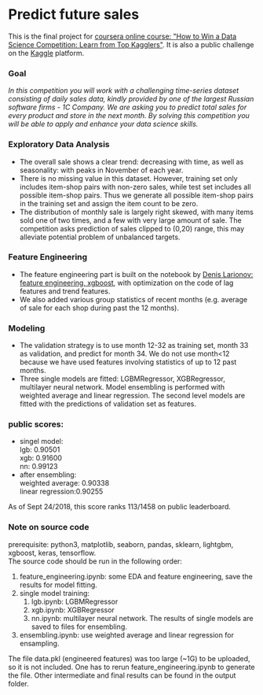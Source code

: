 # Predict future sales 

This is the final project for [coursera online course: "How to Win a Data Science Competition: Learn from Top Kagglers"](https://www.coursera.org/learn/competitive-data-science/). It is also a public challenge on the [Kaggle](https://www.kaggle.com/c/competitive-data-science-predict-future-sales) platform.

### Goal

*In this competition you will work with a challenging time-series dataset consisting of daily sales data, kindly provided by one of the largest Russian software firms - 1C Company. We are asking you to predict total sales for every product and store in the next month. By solving this competition you will be able to apply and enhance your data science skills.*

### Exploratory Data Analysis

* The overall sale shows a clear trend: decreasing with time, as well as seasonality: with peaks in November of each year.
* There is no missing value in this dataset. However, training set only includes item-shop pairs with non-zero sales, while test set includes all possible item-shop pairs. Thus we generate all possible item-shop pairs in the training set and assign the item count to be zero.
* The distribution of monthly sale is largely right skewed, with many items sold one of two times, and a few with very large amount of sale. The competition asks prediction of sales clipped to (0,20) range, this may alleviate potential problem of unbalanced targets.

### Feature Engineering

* The feature engineering part is built on the notebook by [Denis Larionov: feature engineering, xgboost](https://www.kaggle.com/dlarionov/feature-engineering-xgboost), with optimization on the code of lag features and trend features. 
* We also added various group statistics of recent months (e.g. average of sale for each shop during past the 12 months).

### Modeling

* The validation strategy is to use month 12-32 as training set, month 33 as validation, and predict for month 34. We do not use month<12 because we have used features involving statistics of up to 12 past months.
* Three single models are fitted: LGBMRegressor, XGBRegressor, multilayer neural network.
Model ensembling is performed with weighted average and linear regression. The second level models are fitted with the predictions of validation set as features.

### public scores:
* singel model:  
lgb: 0.90501  
xgb: 0.91600  
nn:  0.99123  
* after ensembling:  
weighted average: 0.90338  
linear regression:0.90255  

As of Sept 24/2018, this score ranks 113/1458 on public leaderboard.

### Note on source code

prerequisite: python3, matplotlib, seaborn, pandas, sklearn, lightgbm, xgboost, keras, tensorflow.  
The source code should be run in the following order:  
1. feature_engineering.ipynb: some EDA and feature engineering, save the results for model fitting.
1. single model training:
    1. lgb.ipynb: LGBMRegressor
    1. xgb.ipynb: XGBRegressor
    1. nn.ipynb: multilayer neural network.
    The results of single models are saved to files for ensembling.
3. ensembling.ipynb: use weighted average and linear regression for ensampling.

The file data.pkl (engineered features) was too large (~1G) to be uploaded, so it is not included. One has to rerun feature_engineering.ipynb to generate the file. Other intermediate and final results can be found in the output folder. 


